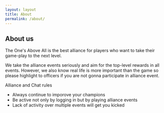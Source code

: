 ```yaml
---
layout: layout
title: About
permalink: /about/
---
```


## About us

The One's Above All is the best alliance for players who want to take their game-play to the next level.

We take the alliance events seriously and aim for the top-level rewards in all events.
However, we also know real life is more important than the game so please highlight to officers if you are not gonna participate in alliance event.

Alliance and Chat rules
* Always continue to imporove your champions
* Be active not only by logging in but by playing alliance events
* Lack of activity over multiple events will get you kicked

